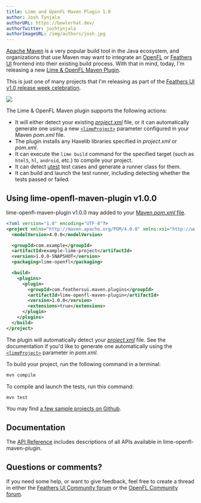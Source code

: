 ```yaml
---
title: Lime and OpenFL Maven Plugin 1.0
author: Josh Tynjala
authorURL: https://bowlerhat.dev/
authorTwitter: joshtynjala
authorImageURL: /img/authors/josh.jpg
---
```


[Apache Maven](https://maven.apache.org) is a very popular build tool in the Java ecosystem, and organizations that use Maven may want to integrate an [OpenFL](https://openfl.org/) or [Feathers UI](https://feathersui.com/) frontend into their existing build process. With that in mind, today, I'm releasing a new [Lime & OpenFL Maven Plugin](https://github.com/feathersui/lime-openfl-maven-plugin).

This is just one of many projects that I'm releasing as part of the [Feathers UI v1.0 release week celebration](http://feathersui.com/blog/2022/09/01/feathers-ui-version-1-0-haxe-openfl-stable-release/).

![](/blog/img/lime-openfl-maven-plugin-v1.0.0.png)

The Lime & OpenFL Maven plugin supports the following actions:

- It will either detect your existing [_project.xml_](https://lime.openfl.org/docs/project-files/xml-format/) file, or it can automatically generate one using a new [`<limeProject>`](https://feathersui.github.io/lime-openfl-maven-plugin/apidocs/index.html) parameter configured in your Maven _pom.xml_ file.
- The plugin installs any Haxelib libraries specified in _project.xml_ or _pom.xml_.
- It can execute the `lime build` command for the specified target (such as `html5`, `hl`, `android`, etc.) to compile your project.
- It can detect [utest](https://lib.haxe.org/p/utest) test cases and generate a runner class for them.
- It can build and launch the test runner, including detecting whether the tests passed or failed.

## Using lime-openfl-maven-plugin v1.0.0

lime-openfl-maven-plugin v1.0.0 may added to your [Maven _pom.xml_ file](https://maven.apache.org/guides/introduction/introduction-to-the-pom.html).

```xml
<?xml version="1.0" encoding="UTF-8"?>
<project xmlns="http://maven.apache.org/POM/4.0.0" xmlns:xsi="http://www.w3.org/2001/XMLSchema-instance" xsi:schemaLocation="http://maven.apache.org/POM/4.0.0 http://maven.apache.org/xsd/maven-4.0.0.xsd">
  <modelVersion>4.0.0</modelVersion>

  <groupId>com.example</groupId>
  <artifactId>example-lime-project</artifactId>
  <version>1.0.0-SNAPSHOT</version>
  <packaging>lime-openfl</packaging>

  <build>
    <plugins>
      <plugin>
        <groupId>com.feathersui.maven.plugins</groupId>
        <artifactId>lime-openfl-maven-plugin</artifactId>
        <version>1.0.0</version>
        <extensions>true</extensions>
      </plugin>
    </plugins>
  </build>
</project>
```

The plugin will automatically detect your [_project.xml_](https://lime.openfl.org/docs/project-files/xml-format/) file. See the documentation if you'd like to generate one automatically using the [`<limeProject>`](https://feathersui.github.io/lime-openfl-maven-plugin/apidocs/index.html) parameter in _pom.xml_.

To build your project, run the following command in a terminal:

```sh
mvn compile
```

To compile and launch the tests, run this command:

```sh
mvn test
```

You may find [a few sample projects on Github](https://github.com/feathersui/lime-openfl-maven-plugin/tree/v1.0.0/samples).

## Documentation

The [API Reference](https://feathersui.github.io/lime-openfl-maven-plugin/apidocs/index.html) includes descriptions of all APIs available in lime-openfl-maven-plugin.

## Questions or comments?

If you need some help, or want to give feedback, feel free to create a thread in either the [Feathers UI Community forum](https://community.feathersui.com/) or the [OpenFL Community forum](https://community.openfl.org/).
